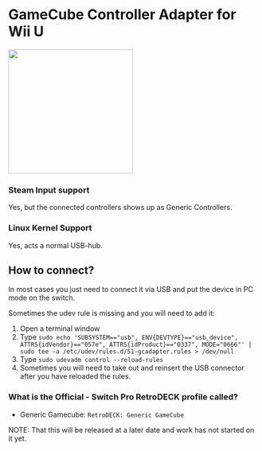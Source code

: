 # GameCube Controller Adapter for Wii U

<img src="../../../wiki_images/controllers/wiiu-gcpad-adapter.png" width="250">

### Steam Input support
Yes, but the connected controllers shows up as Generic Controllers.

### Linux Kernel Support
Yes, acts a normal USB-hub.

## How to connect?

In most cases you just need to connect it via USB and put the device in PC mode on the switch.

Sometimes the udev rule is missing and you will need to add it:

1. Open a terminal window
2. Type  `sudo echo 'SUBSYSTEM=="usb", ENV{DEVTYPE}=="usb_device", ATTRS{idVendor}=="057e", ATTRS{idProduct}=="0337", MODE="0666"' | sudo tee -a /etc/udev/rules.d/51-gcadapter.rules > /dev/null`
3. Type  `sudo udevadm control --reload-rules`
4. Sometimes you will need to take out and reinsert the USB connector after you have reloaded the rules.

### What is the Official - Switch Pro RetroDECK profile called?

- Generic Gamecube: `RetroDECK: Generic GameCube`

NOTE: That this will be released at a later date and work has not started on it yet.
